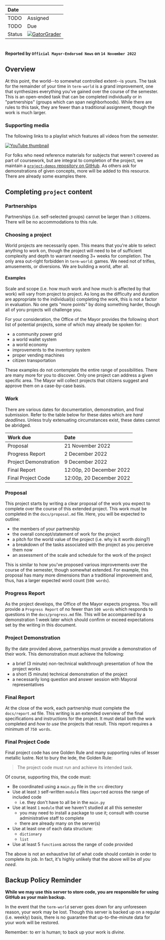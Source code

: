 | Date              |          |
|:------------------|:---------|
| TODO | Assigned |
| TODO    | Due      |
| Status            | [![GatorGrader](../../actions/workflows/main.yml/badge.svg)](../../actions/workflows/main.yml) |

# 

**Reported by `Official Mayor-Endorsed News` on `14 November 2022`**


## Overview

At this point, the world--to somewhat controlled extent--is yours. The task for the remainder of your time in `term-world` is a grand improvement, one that synthesizes everything you've gained over the course of the semester. This is an open-ended task that can be completed individually or in "partnerships" (groups which can span neighborhoods). While there are rules to this task, they are fewer than a traditional assignment, though the work is much larger.

### Supporting media

The following links to a playlist which features all videos from the semester.

[![YouTube thumbnail](http://img.youtube.com/vi/gGl5pvFqQr4/hqdefault.jpg)](https://www.youtube.com/channel/UCEoAhDAnKTvsaJ-f-OlyLcg/playlists?view=50&sort=dd&shelf_id=2)

For folks who need reference materials for subjects that weren't covered as part of coursework, but are integral to completion of the project, we maintain a [`project-demos` repository on GitHub](https://github.com/allegheny-college-cmpsc-100-fall-2022/project-demos). As others ask for demonstrations of given concepts, more will be added to this resource. There are already some examples there.

## Completing `project` content

### Partnerships

Partnerships (i.e. self-selected groups) cannot be larger than `3` citizens. There will be no accommodations to this rule.

### Choosing a project

World projects are necessarily open. This means that you're able to select anything to work on, though the project will need to be of sufficient complexity and depth to warrant needing 3+ weeks for completion. The only area out-right forbidden in `term-world`: games. We need not of trifles, amusements, or diversions. We are building a world, after all.

#### Examples

Scale and scope (i.e. how much work and how much is affected by that work) will vary from project to project. As long as the difficulty and duration are appropriate to the individual(s) completing the work, this is not a factor in evaluation. No one gets "more points" by doing something harder, though all of yoru projects will challenge you.

For your consideration, the Office of the Mayor provides the following short list of potential projects, some of which may already be spoken for:

* a community power grid
* a world wallet system
* a world economy
* improvements to the inventory system
* proper vending machines
* citizen transportation

These examples do not contemplate the entire range of possibilities. There are many more for you to discover. Only one project can address a given specific area. The Mayor will collect projects that citizens suggest and approve them on a case-by-case basis.

### Work

There are various dates for documentation, demonstration, and final submission. Refer to the table below for these dates which are _hard deadlines_. Unless truly extenuating circumstances exist, these dates cannot be abridged.

|Work due              |Date                  |
|:---------------------|:---------------------|
|Proposal              |21 November 2022      |
|Progress Report       |2 December 2022       |
|Project Demonstration          |9 December 2022       |
|Final Report          |12:00p, 20 December 2022 |
|Final Project Code    |12:00p, 20 December 2022 |

### Proposal

This project starts by writing a clear proposal of the work you expect to complete over the course of this extended project. This work must be completed in the `docs/proposal.md` file. Here, you will be expected to outline:

* the members of your partnership
* the overall concept/statement of work for the project
* a pitch for the world value of the project (i.e. why is it worth doing?)
* a breakdown of the tasks associated with the project as you perceive them now
* an assessment of the scale and schedule for the work of the project

This is similar to how you've proposed various improvements over the course of the semester, though somewhat extended. For example, this proposal has many more dimensions than a traditional improvement and, thus, has a larger expected word count (`500 words`). 

### Progress Report

As the project develops, the Office of the Mayor expects progress. You will provide a `Progress Report` of no fewer than `500 words` which responds to questions in the `docs/progress.md` file. This will be accompanied by a demonstration 1 week later which should confirm or exceed expectations set by the writing in this document.

### Project Demonstration

By the date provided above, partnerships must provide a demonstration of their work. This demonstration must achieve the following:

* a brief (3 minute) non-technical walkthrough presentation of how the project works
* a short (5 minute) technical demonstration of the project
* a necessarily long question and answer session with Mayoral representatives

### Final Report

At the close of the work, each partnership must complete the `docs/report.md` file. This writing is an extended overview of the final specifications and instructions for the project. It must detail both the work completed and _how to use_ the projects that result. This report requires a minimum of `750 words`.

### Final Project Code

Final project code has one Golden Rule and many supporting rules of lesser metallic lustre. Not to bury the lede, the Golden Rule:

> The project code must run and achieve its intended task.

Of course, supporting this, the code must:

* Be coordinated using a `main.py` file in the `src` directory
* Use at least `3` self-written `module` files `import`ed across the range of included code
  * i.e. they don't have to all be in the `main.py`
* Use at least `1` `module` that we haven't studied at all this semester
  * you may need to install a package to use it; consult with course administrative staff to complete
  * there are already many on the server(s)
* Use at least one of each data structure:
  * `dictionary`
  * `list`
* Use at least 5 `function`s across the range of code provided

The above is not an exhaustive list of what code should contain in order to complete its job. In fact, it's highly unlikely that the above will be _all you need_.

## Backup Policy Reminder

**While we may use this server to store code, you are responsible for using GitHub as your main backup.**

In the event that the `term-world` server goes down for any unforeseen reason, your work may be lost. Though this server is backed up on a regular (i.e. weekly) basis, there is no guarantee that up-to-the-minute data for your work will be restored.

Remember: to err is human; to back up your work is *divine*.
